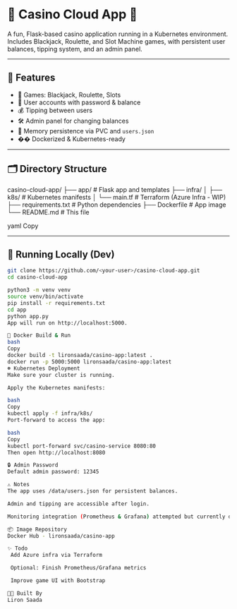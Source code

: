 # 🎰 Casino Cloud App 🎰

A fun, Flask-based casino application running in a Kubernetes environment. Includes Blackjack, Roulette, and Slot Machine games, with persistent user balances, tipping system, and an admin panel.

---

## 🚀 Features

- 🎲 Games: Blackjack, Roulette, Slots
- 👤 User accounts with password & balance
- 💰 Tipping between users
- 🛠 Admin panel for changing balances
- 🧠 Memory persistence via PVC and `users.json`
- �� Dockerized & Kubernetes-ready

---

## 🗂 Directory Structure

casino-cloud-app/
├── app/ # Flask app and templates
├── infra/
│ ├── k8s/ # Kubernetes manifests
│ └── main.tf # Terraform (Azure Infra - WIP)
├── requirements.txt # Python dependencies
├── Dockerfile # App image
└── README.md # This file

yaml
Copy

---

## 🧪 Running Locally (Dev)

```bash
git clone https://github.com/<your-user>/casino-cloud-app.git
cd casino-cloud-app

python3 -m venv venv
source venv/bin/activate
pip install -r requirements.txt
cd app
python app.py
App will run on http://localhost:5000.

🐳 Docker Build & Run
bash
Copy
docker build -t lironsaada/casino-app:latest .
docker run -p 5000:5000 lironsaada/casino-app:latest
☸️ Kubernetes Deployment
Make sure your cluster is running.

Apply the Kubernetes manifests:

bash
Copy
kubectl apply -f infra/k8s/
Port-forward to access the app:

bash
Copy
kubectl port-forward svc/casino-service 8080:80
Then open http://localhost:8080

🔒 Admin Password
Default admin password: 12345

⚠️ Notes
The app uses /data/users.json for persistent balances.

Admin and tipping are accessible after login.

Monitoring integration (Prometheus & Grafana) attempted but currently disabled.

📦 Image Repository
Docker Hub - lironsaada/casino-app

✨ Todo
 Add Azure infra via Terraform

 Optional: Finish Prometheus/Grafana metrics

 Improve game UI with Bootstrap

🧑‍💻 Built By
Liron Saada

